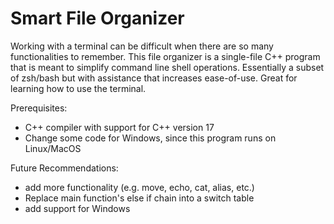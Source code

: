 # Smart File Organizer

Working with a terminal can be difficult when there are so many functionalities to remember.
This file organizer is a single-file C++ program that is meant to simplify command line shell operations.
Essentially a subset of zsh/bash but with assistance that increases ease-of-use. Great for learning how to use the terminal.

Prerequisites:
- C++ compiler with support for C++ version 17
- Change some code for Windows, since this program runs on Linux/MacOS

Future Recommendations:
- add more functionality (e.g. move, echo, cat, alias, etc.)
- Replace main function's else if chain into a switch table
- add support for Windows
